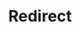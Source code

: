 ﻿---
layout: src/layouts/Redirect.astro
title: Redirect
redirect: https://yamldoc.liuyan.wang/docs/octopus-rest-api/cli/octopus-package-versions
pubDate:  2023-01-01
navSearch: false
navSitemap: false
navMenu: false
---
